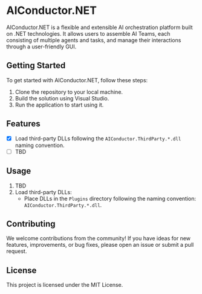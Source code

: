 # AIConductor.NET

AIConductor.NET is a flexible and extensible AI orchestration platform built on .NET technologies. It allows users to assemble AI Teams, each consisting of multiple agents and tasks, and manage their interactions through a user-friendly GUI.

## Getting Started

To get started with AIConductor.NET, follow these steps:

1. Clone the repository to your local machine.
2. Build the solution using Visual Studio.
3. Run the application to start using it.

## Features

- [x] Load third-party DLLs following the `AIConductor.ThirdParty.*.dll` naming convention.
- [ ] TBD

## Usage

1. TBD
2. Load third-party DLLs:
   - Place DLLs in the `Plugins` directory following the naming convention: `AIConductor.ThirdParty.*.dll`.

## Contributing

We welcome contributions from the community! If you have ideas for new features, improvements, or bug fixes, please open an issue or submit a pull request.

## License

This project is licensed under the MIT License.